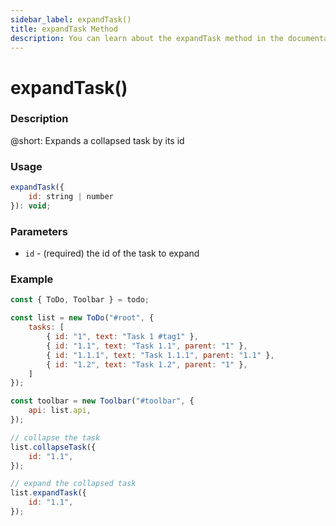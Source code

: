 ```yaml
---
sidebar_label: expandTask()
title: expandTask Method
description: You can learn about the expandTask method in the documentation of the DHTMLX JavaScript To Do List library. Browse developer guides and API reference, try out code examples and live demos, and download a free 30-day evaluation version of DHTMLX To Do List.
---
```


# expandTask()

### Description

@short: Expands a collapsed task by its id

### Usage

~~~js
expandTask({
    id: string | number
}): void;
~~~

### Parameters

- `id` - (required) the id of the task to expand

### Example

~~~js {17-19,22-24}
const { ToDo, Toolbar } = todo;

const list = new ToDo("#root", {
	tasks: [
        { id: "1", text: "Task 1 #tag1" },
		{ id: "1.1", text: "Task 1.1", parent: "1" },
        { id: "1.1.1", text: "Task 1.1.1", parent: "1.1" },
		{ id: "1.2", text: "Task 1.2", parent: "1" },
    ]
});

const toolbar = new Toolbar("#toolbar", {
	api: list.api,
});

// collapse the task
list.collapseTask({ 
    id: "1.1",
});

// expand the collapsed task
list.expandTask({ 
    id: "1.1",
});
~~~